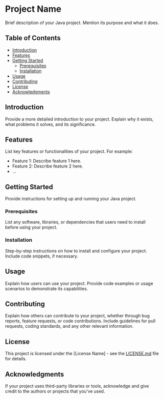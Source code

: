# Project Name

Brief description of your Java project. Mention its purpose and what it does.

## Table of Contents
- [Introduction](#introduction)
- [Features](#features)
- [Getting Started](#getting-started)
  - [Prerequisites](#prerequisites)
  - [Installation](#installation)
- [Usage](#usage)
- [Contributing](#contributing)
- [License](#license)
- [Acknowledgments](#acknowledgments)

## Introduction

Provide a more detailed introduction to your project. Explain why it exists, what problems it solves, and its significance.

## Features

List key features or functionalities of your project. For example:
- Feature 1: Describe feature 1 here.
- Feature 2: Describe feature 2 here.
- ...

## Getting Started

Provide instructions for setting up and running your Java project.

### Prerequisites

List any software, libraries, or dependencies that users need to install before using your project.

### Installation

Step-by-step instructions on how to install and configure your project. Include code snippets, if necessary.

## Usage

Explain how users can use your project. Provide code examples or usage scenarios to demonstrate its capabilities.

## Contributing

Explain how others can contribute to your project, whether through bug reports, feature requests, or code contributions. Include guidelines for pull requests, coding standards, and any other relevant information.

## License

This project is licensed under the [License Name] - see the [LICENSE.md](LICENSE.md) file for details.

## Acknowledgments

If your project uses third-party libraries or tools, acknowledge and give credit to the authors or projects that you've used.

